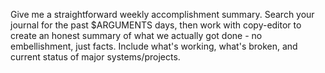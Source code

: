 Give me a straightforward weekly accomplishment summary. Search your journal for
the past $ARGUMENTS days, then work with copy-editor to create an honest summary of what
we actually got done - no embellishment, just facts. Include what's working,
what's broken, and current status of major systems/projects.
